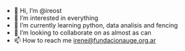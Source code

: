 - 👋 Hi, I’m @ireost
- 👀 I’m interested in everything
- 🌱 I’m currently learning python, data analisis and fencing
- 💞️ I’m looking to collaborate on as almost as  can
- 📫 How to reach me irene@fundacionauge.org.ar
